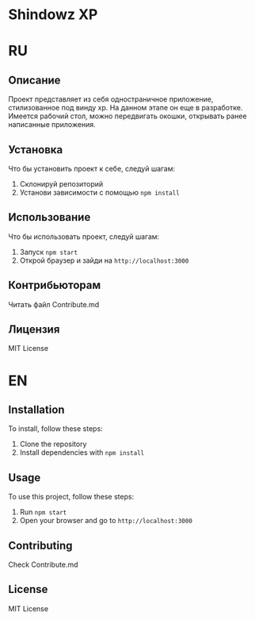 # Shindowz XP

# RU

## Описание

Проект представляет из себя одностраничное приложение, стилизованное под винду хр.
На данном этапе он еще в разработке.
Имеется рабочий стол, можно передвигать окошки, открывать ранее написанные приложения.

## Установка

Что бы установить проект к себе, следуй шагам:

1. Склонируй репозиторий
2. Установи зависимости с помощью `npm install`

## Использование

Что бы использовать проект, следуй шагам:

1. Запуск `npm start`
2. Открой браузер и зайди на `http://localhost:3000`

## Контрибьюторам

Читать файл Contribute.md

## Лицензия
MIT License

# EN

## Installation

To install, follow these steps:

1. Clone the repository
2. Install dependencies with `npm install`

## Usage

To use this project, follow these steps:

1. Run `npm start`
2. Open your browser and go to `http://localhost:3000`

## Contributing

Check Contribute.md

## License
MIT License

